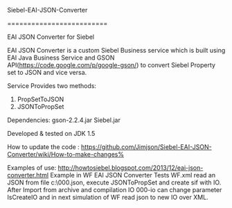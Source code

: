 Siebel-EAI-JSON-Converter

=========================

EAI JSON Converter for Siebel

EAI JSON Converter is a custom Siebel Business service which is built using EAI Java Business Service and GSON API(https://code.google.com/p/google-gson/) to convert Siebel Property set to JSON and vice versa.

Service Provides two methods:

1. PropSetToJSON
2. JSONToPropSet

Dependencies:
gson-2.2.4.jar
Siebel.jar

Developed & tested on JDK 1.5

How to update the code : https://github.com/Jimjson/Siebel-EAI-JSON-Converter/wiki/How-to-make-changes%

Examples of use: http://howtosiebel.blogspot.com/2013/12/eai-json-converter.html
Example in WF EAI JSON Converter Tests WF.xml read an JSON from file c:\000.json, execute JSONToPropSet and create sif with IO. After Import from archive and compilation IO 000-io can change parameter IsCreateIO and in next simulation of WF read json to new IO over XML.
